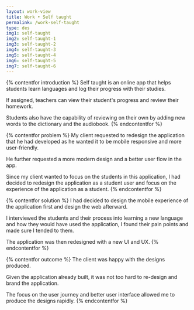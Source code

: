 ```yaml
---
layout: work-view
title: Work • Self taught
permalink: /work-self-taught
type: des
img1: self-taught
img2: self-taught-1
img3: self-taught-2
img4: self-taught-3
img5: self-taught-4
img6: self-taught-5
img7: self-taught-6
---
```


{% contentfor introduction %}
Self taught is an online app that helps students learn languages and log their progress with their studies.

If assigned, teachers can view their student's progress and review their homework.

Students also have the capability of reviewing on their own by adding new words to the dictionary and the audiobook.
{% endcontentfor %}


{% contentfor problem %}
My client requested to redesign the application that he had developed as he wanted it to be mobile responsive and more user-friendly.

He further requested a more modern design and a better user flow in the app.

Since my client wanted to focus on the students in this application, I had decided to redesign the application as a student user and focus on the experience of the application as a student.
{% endcontentfor %}


{% contentfor solution %}
I had decided to design the mobile experience of the application first and design the web afterward.

I interviewed the students and their process into learning a new language and how they would have used the application, I found their pain points and made sure I tended to them.

The application was then redesigned with a new UI and UX.
{% endcontentfor %}


{% contentfor outcome %}
The client was happy with the designs produced. 

Given the application already built, it was not too hard to re-design and brand the application. 

The focus on the user journey and better user interface allowed me to produce the designs rapidly.
{% endcontentfor %}
